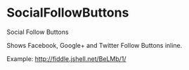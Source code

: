 SocialFollowButtons
===================

Social Follow Buttons

Shows Facebook, Google+ and Twitter Follow Buttons inline.

Example: http://fiddle.jshell.net/BeLMb/1/
